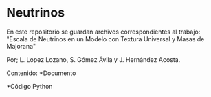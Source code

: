 # Neutrinos
En este repositorio se guardan archivos correspondientes al trabajo:
"Escala de Neutrinos en un Modelo con Textura Universal y Masas de Majorana"

Por; L. Lopez Lozano, S. Gómez Ávila y J. Hernández Acosta.

Contenido:
*Documento

*Código Python

